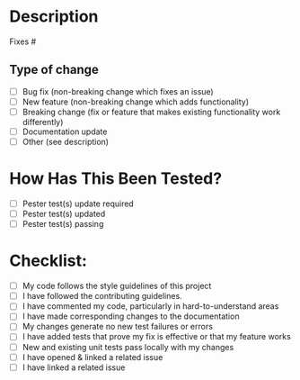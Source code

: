 <!-- A similar PR may already be submitted. Please search existing `Pull Requests` before creating one. -->
# Description
<!--
Please include a summary of the change and which issue is fixed & relevant motivation and context.
Put `Fixes #XXX` in your comment to link the issue that your PR fixes.
-->

Fixes #

## Type of change
<!--
Please select all relevant options:
-->

- [ ] Bug fix (non-breaking change which fixes an issue)
- [ ] New feature (non-breaking change which adds functionality)
- [ ] Breaking change (fix or feature that makes existing functionality work differently)
- [ ] Documentation update
- [ ] Other (see description)

# How Has This Been Tested?
<!--
Please describe the tests that you ran to verify your changes.
Demonstrate the code is solid (i.e. The exact commands you ran and the output).
Provide instructions so tests can be reproduce.
Confirm if existing module tests require update/are updated/are passing
-->

- [ ] Pester test(s) update required
- [ ] Pester test(s) updated
- [ ] Pester test(s) passing

# Checklist:
<!--
See the `CONTRIBUTING` guide. _Ensure your code adheres to the project's PowerShell Styleguide_
Please select all relevant options:
-->
- [ ] My code follows the style guidelines of this project
- [ ] I have followed the contributing guidelines.
- [ ] I have commented my code, particularly in hard-to-understand areas
- [ ] I have made corresponding changes to the documentation
- [ ] My changes generate no new test failures or errors
- [ ] I have added tests that prove my fix is effective or that my feature works
- [ ] New and existing unit tests pass locally with my changes
- [ ] I have opened & linked a related issue
- [ ] I have linked a related issue